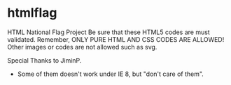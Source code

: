 htmlflag
========

HTML National Flag Project
Be sure that these HTML5 codes are must validated. 
Remember, ONLY PURE HTML AND CSS CODES ARE ALLOWED!
Other images or codes are not allowed such as svg. 

Special Thanks to JiminP.

* Some of them doesn't work under IE 8, but "don't care of them".
